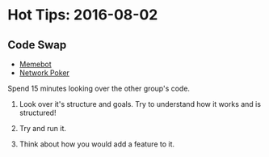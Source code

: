 # Hot Tips: 2016-08-02

## Code Swap

* [Memebot](https://github.com/coreyadkins/memebot)
* [Network Poker](https://github.com/echase6/network_poker)

Spend 15 minutes looking over the other group's code.

1.  Look over it's structure and goals.
    Try to understand how it works and is structured!

1.  Try and run it.

1.  Think about how you would add a feature to it.
